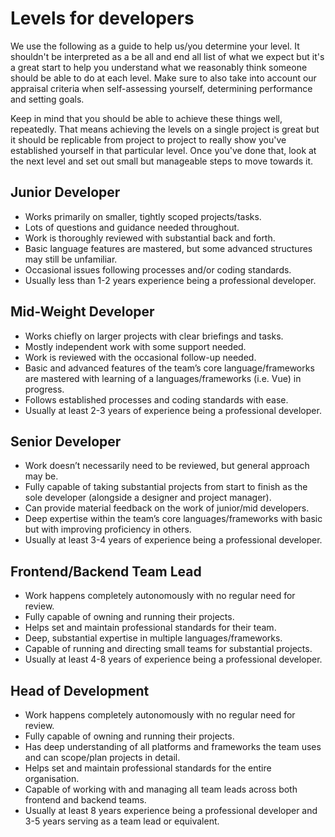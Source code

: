 # Levels for developers

We use the following as a guide to help us/you determine your level. It shouldn't be interpreted as a be all and end all list of what we expect but it's a great start to help you understand what we reasonably think someone should be able to do at each level. Make sure to also take into account our appraisal criteria when self-assessing yourself, determining performance and setting goals. 

Keep in mind that you should be able to achieve these things well, repeatedly. That means achieving the levels on a single project is great but it should be replicable from project to project to really show you've established yourself in that particular level. Once you've done that, look at the next level and set out small but manageable steps to move towards it. 

## Junior Developer

* Works primarily on smaller, tightly scoped projects/tasks.
* Lots of questions and guidance needed throughout. 
* Work is thoroughly reviewed with substantial back and forth.
* Basic language features are mastered, but some advanced structures may still be unfamiliar.
* Occasional issues following processes and/or coding standards.
* Usually less than 1-2 years experience being a professional developer. 

## Mid-Weight Developer

* Works chiefly on larger projects with clear briefings and tasks. 
* Mostly independent work with some support needed. 
* Work is reviewed with the occasional follow-up needed.
* Basic and advanced features of the team’s core language/frameworks are mastered with learning of a languages/frameworks (i.e. Vue) in progress. 
* Follows established processes and coding standards with ease. 
* Usually at least 2-3 years of experience being a professional developer.

## Senior Developer

* Work doesn’t necessarily need to be reviewed, but general approach may be.
* Fully capable of taking substantial projects from start to finish as the sole developer (alongside a designer and project manager).
* Can provide material feedback on the work of junior/mid developers.
* Deep expertise within the team’s core languages/frameworks with basic but with improving proficiency in others. 
* Usually at least 3-4 years of experience being a professional developer.

## Frontend/Backend Team Lead

* Work happens completely autonomously with no regular need for review.
* Fully capable of owning and running their projects.
* Helps set and maintain professional standards for their team.
* Deep, substantial expertise in multiple languages/frameworks.
* Capable of running and directing small teams for substantial projects.
* Usually at least 4-8 years of experience being a professional developer.

## Head of Development

* Work happens completely autonomously with no regular need for review.
* Fully capable of owning and running their projects.
* Has deep understanding of all platforms and frameworks the team uses and can scope/plan projects in detail. 
* Helps set and maintain professional standards for the entire organisation. 
* Capable of working with and managing all team leads across both frontend and backend teams. 
* Usually at least 8 years experience being a professional developer and 3-5 years serving as a team lead or equivalent. 
